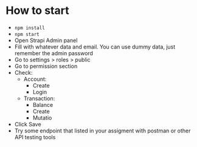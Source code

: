 # How to start

- `npm install`
- `npm start`
- Open Strapi Admin panel
- Fill with whatever data and email. You can use dummy data, just remember the admin password
- Go to settings > roles > public
- Go to permission section
- Check:
  - Account:
    - Create
    - Login
  - Transaction:
    - Balance
    - Create
    - Mutatio
- Click Save
- Try some endpoint that listed in your assigment with postman or other API testing tools
